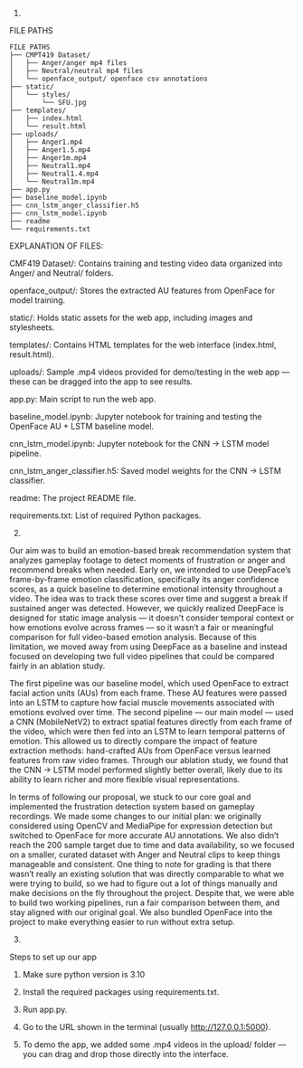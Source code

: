 1. 
FILE PATHS
```
FILE PATHS
├── CMPT419 Dataset/
│   ├── Anger/anger mp4 files
│   ├── Neutral/neutral mp4 files
│   └── openface_output/ openface csv annotations
├── static/
│   └── styles/
│       └── SFU.jpg
├── templates/
│   ├── index.html
│   └── result.html
├── uploads/
│   ├── Anger1.mp4
│   ├── Anger1.5.mp4
│   ├── Anger1m.mp4
│   ├── Neutral1.mp4
│   ├── Neutral1.4.mp4
│   └── Neutral1m.mp4
├── app.py
├── baseline_model.ipynb
├── cnn_lstm_anger_classifier.h5
├── cnn_lstm_model.ipynb
├── readme
└── requirements.txt
```


EXPLANATION OF FILES: 

CMF419 Dataset/: Contains training and testing video data organized into Anger/ and Neutral/ folders.

openface_output/: Stores the extracted AU features from OpenFace for model training.

static/: Holds static assets for the web app, including images and stylesheets.

templates/: Contains HTML templates for the web interface (index.html, result.html).

uploads/: Sample .mp4 videos provided for demo/testing in the web app — these can be dragged into the app to see results.

app.py: Main script to run the web app.

baseline_model.ipynb: Jupyter notebook for training and testing the OpenFace AU + LSTM baseline model.

cnn_lstm_model.ipynb: Jupyter notebook for the CNN → LSTM model pipeline.

cnn_lstm_anger_classifier.h5: Saved model weights for the CNN → LSTM classifier.

readme: The project README file.

requirements.txt: List of required Python packages.

2.
Our aim was to build an emotion-based break recommendation system that analyzes gameplay footage to detect moments of frustration or anger and recommend breaks when needed. Early on, we intended to use DeepFace’s frame-by-frame emotion classification, specifically its anger confidence scores, as a quick baseline to determine emotional intensity throughout a video. The idea was to track these scores over time and suggest a break if sustained anger was detected. However, we quickly realized DeepFace is designed for static image analysis — it doesn't consider temporal context or how emotions evolve across frames — so it wasn’t a fair or meaningful comparison for full video-based emotion analysis. Because of this limitation, we moved away from using DeepFace as a baseline and instead focused on developing two full video pipelines that could be compared fairly in an ablation study.

The first pipeline was our baseline model, which used OpenFace to extract facial action units (AUs) from each frame. These AU features were passed into an LSTM to capture how facial muscle movements associated with emotions evolved over time. The second pipeline — our main model — used a CNN (MobileNetV2) to extract spatial features directly from each frame of the video, which were then fed into an LSTM to learn temporal patterns of emotion. This allowed us to directly compare the impact of feature extraction methods: hand-crafted AUs from OpenFace versus learned features from raw video frames. Through our ablation study, we found that the CNN → LSTM model performed slightly better overall, likely due to its ability to learn richer and more flexible visual representations.

In terms of following our proposal, we stuck to our core goal and implemented the frustration detection system based on gameplay recordings. We made some changes to our initial plan: we originally considered using OpenCV and MediaPipe for expression detection but switched to OpenFace for more accurate AU annotations. We also didn’t reach the 200 sample target due to time and data availability, so we focused on a smaller, curated dataset with Anger and Neutral clips to keep things manageable and consistent. One thing to note for grading is that there wasn’t really an existing solution that was directly comparable to what we were trying to build, so we had to figure out a lot of things manually and make decisions on the fly throughout the project. Despite that, we were able to build two working pipelines, run a fair comparison between them, and stay aligned with our original goal. We also bundled OpenFace into the project to make everything easier to run without extra setup.

3.
Steps to set up our app
   1. Make sure python version is 3.10

   2. Install the required packages using requirements.txt.

   3. Run app.py.

   4. Go to the URL shown in the terminal (usually http://127.0.0.1:5000).

   5. To demo the app, we added some .mp4 videos in the upload/ folder — you can drag and drop those directly into the interface.
